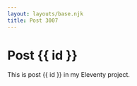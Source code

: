 ```yaml
---
layout: layouts/base.njk
title: Post 3007
---
```


# Post {{ id }}

This is post {{ id }} in my Eleventy project.
